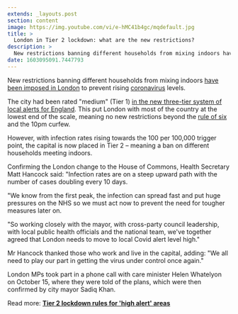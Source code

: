```yaml
--- 
extends: _layouts.post 
section: content 
image: https://img.youtube.com/vi/e-hMC41b4gc/mqdefault.jpg 
title: > 
  London in Tier 2 lockdown: what are the new restrictions? 
description: > 
  New restrictions banning different households from mixing indoors have been imposed in London to prevent rising coronavirus levels.The city had been rated "medium" (Tier 1) in the new three-tier system of local alerts for England.This put London with most of the country at the lowest end of the scale, meaning no new restrictions beyond the rule of six and the 10pm curfew.However, with infection rates rising towards the 100 per 100,000 trigger point, the capital is now placed in Tier 2 – meaning a ban on different households meeting indoors.Read more: Tier 2 lockdown rules for 'high alert' areas 
date: 1603095091.7447793 
--- 
```

<div><p>New restrictions banning different households from mixing indoors&#160;<a href="https://www.telegraph.co.uk/news/2020/10/15/london-braced-go-high-category-putting-nine-million-people-tier/">have been imposed in London</a>&#160;to prevent rising <a href="https://www.telegraph.co.uk/global-health/science-and-disease/coronavirus-news-uk-covid-deaths-cases-circuit-breaker-lockdown/">coronavirus</a> levels.</p>
<p>The city had been&#160;rated "medium" (Tier 1)&#160;<a href="https://www.telegraph.co.uk/news/2020/10/18/uk-lockdown-three-3-tier-rules-restrictions/">in the new three-tier system of local alerts for England</a>.&#160;This put&#160;London with most of the country at the lowest end of the scale, meaning no new restrictions beyond the <a href="https://www.telegraph.co.uk/news/2020/10/17/rule-6-covid-19-social-distancing-rules/">rule of six</a> and the 10pm curfew.</p>
<p>However, with infection rates rising towards the 100 per 100,000 trigger point, the capital is now placed in Tier 2 &#8211; meaning&#160;a ban on different households meeting indoors.</p>
<p>Confirming the London change to&#160;the House of Commons, Health Secretary Matt Hancock said: "Infection rates are on a steep upward path with the number of cases doubling every 10 days.</p>
<p>"We know from the first peak, the infection can spread fast and put huge pressures on the NHS so we must act now to prevent the need for tougher measures later on.</p>
<p>"So working closely with the mayor, with cross-party council leadership, with local public health officials and the national team, we've together agreed that London needs to move to local Covid alert level high."</p>
<p>Mr Hancock thanked those who work and live in the capital, adding: "We all need to play our part in getting the virus under control once again."</p>
<p>London MPs took part in a phone call with care minister Helen Whatelyon on&#160;October 15, where they were told of the plans, which were then confirmed by city mayor Sadiq Khan.&#160;</p>
<p>Read more:&#160;<strong><a href="https://www.telegraph.co.uk/politics/2020/10/18/tier-2-lockdown-rules-can-cant-do-high-alert-areas/">Tier 2 lockdown rules for 'high alert' areas</a></strong></p>
</div>